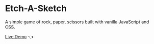 # Etch-A-Sketch

A simple game of rock, paper, scissors built with vanilla JavaScript and CSS.

[Live Demo](https://kristina-sparrow.github.io/sketch/) :point_left:
